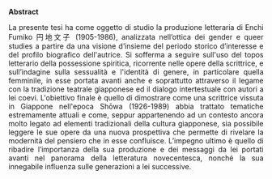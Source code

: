 <b> Abstract </b>
<br>
<p align=justify>
La presente tesi ha come oggetto di studio la produzione letteraria di Enchi Fumiko 円地文子 (1905-1986), analizzata nell’ottica dei gender e queer studies a partire da una visione d’insieme del periodo storico d’interesse e del profilo biografico dell'autrice. Si sofferma a seguire sull'uso del topos letterario della possessione spiritica, ricorrente nelle opere della scrittrice, e sull’indagine sulla sessualità e l'identità di genere, in particolare quella femminile, in esse portata avanti anche e soprattutto attraverso il legame con la tradizione teatrale giapponese ed il dialogo intertestuale con autori a lei coevi. 
L'obiettivo finale è quello di dimostrare come una scrittrice vissuta in Giappone nell'epoca Shōwa (1926-1989) abbia trattato tematiche estremamente attuali e come, seppur appartenendo ad un contesto ancora molto legato ad elementi tradizionali della cultura giapponese, sia possibile leggere le sue opere da una nuova prospettiva che permette di rivelare la modernità del pensiero che in esse confluisce. L’impegno ultimo è quello di ribadire l’importanza della sua produzione e dei messaggi da lei portati avanti nel panorama della letteratura novecentesca, nonché la sua innegabile influenza sulle generazioni a lei successive.
</p>
